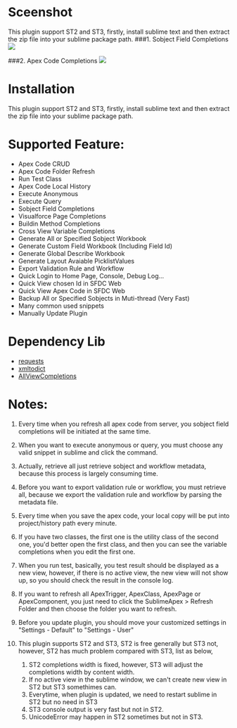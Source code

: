 # Sceenshot #
This plugin support ST2 and ST3, firstly, install sublime text and then extract the zip file into your sublime package path.
###1. Sobject Field Completions
<img src="https://raw.github.com/xjsender/SublimeApex/master/screenshot/Apex%20code%20completions.png" />

###2. Apex Code Completions
<img src="https://raw.github.com/xjsender/SublimeApex/master/screenshot/sobject%20field%20completions.png" />

# Installation #
This plugin support ST2 and ST3, firstly, install sublime text and then extract the zip file into your sublime package path.

# Supported Feature: #
+ Apex Code CRUD
+ Apex Code Folder Refresh
+ Run Test Class
+ Apex Code Local History
+ Execute Anonymous
+ Execute Query
+ Sobject Field Completions
+ Visualforce Page Completions
+ Buildin Method Completions
+ Cross View Variable Completions
+ Generate All or Specified Sobject Workbook
+ Generate Custom Field Workbook (Including Field Id)
+ Generate Global Describe Workbook
+ Generate Layout Avaiable PicklistValues
+ Export Validation Rule and Workflow
+ Quick Login to Home Page, Console, Debug Log...
+ Quick View chosen Id in SFDC Web
+ Quick View Apex Code in SFDC Web
+ Backup All or Specified Sobjects in Muti-thread (Very Fast)
+ Many common used snippets
+ Manually Update Plugin

# Dependency Lib #
+ [requests](https://github.com/kennethreitz/requests)
+ [xmltodict](https://github.com/martinblech/xmltodict)
+ [AllViewCompletions](https://github.com/alienhard/SublimeAllAutocomplete/blob/master/all_views_completions.py)

# Notes: #
1. Every time when you refresh all apex code from server, you sobject field completions will be initiated at the same time.

2. When you want to execute anonymous or query, you must choose any valid snippet in sublime and click the command.

3. Actually, retrieve all just retrieve sobject and workflow metadata, because this process is largely consuming time.

4. Before you want to export validation rule or workflow, you must retrieve all, because we export the validation rule and workflow by parsing the metadata file.

5. Every time when you save the apex code, your local copy will be put into project/history path every minute.

6. If you have two classes, the first one is the utility class of the second one, you'd better open the first class, and then you can see the variable completions when you edit the first one.

7. When you run test, basically, you test result should be displayed as a new view, however, if there is no active view, the new view will not show up, so you should check the result in the console log.

8. If you want to refresh all ApexTrigger, ApexClass, ApexPage or ApexComponent, you just need to click the SublimeApex > Refresh Folder and then choose the folder you want to refresh.

9. Before you update plugin, you should move your customized settings in "Settings - Default" to "Settings - User"

10. This plugin supports ST2 and ST3, ST2 is free generally but ST3 not, however, ST2 has much problem compared with ST3, list as below,
    1. ST2 completions width is fixed, however, ST3 will adjust the completions width by content width.
    2. If no active view in the sublime window, we can't create new view in ST2 but ST3 somethimes can.
    3. Everytime, when plugin is updated, we need to restart sublime in ST2 but no need in ST3
    4. ST3 console output is very fast but not in ST2.
    5. UnicodeError may happen in ST2 sometimes but not in ST3.